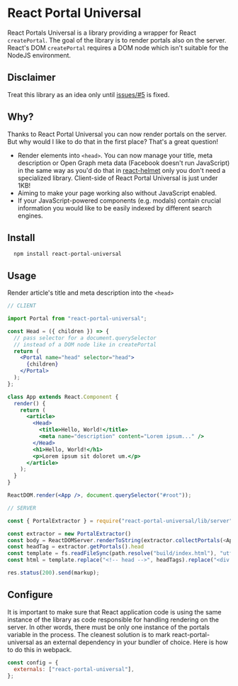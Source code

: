 # React Portal Universal

React Portals Universal is a library providing a wrapper for React `createPortal`. The goal of the
library is to render portals also on the server. React's DOM `createPortal` requires a DOM node
which isn't suitable for the NodeJS environment.

## Disclaimer

Treat this library as an idea only until [issues/#5](https://github.com/MichalZalecki/react-portal-universal/issues/5) is fixed.

## Why?

Thanks to React Portal Universal you can now render portals on the server. But why would I like to do that in the first place? That's a great question!

- Render elements into `<head>`. You can now manage your title, meta description or Open Graph meta data (Facebook doesn't run JavaScript) in the same way as you'd do that in [react-helmet](https://github.com/nfl/react-helmet) only you don't need a specialized library. Client-side of React Portal Universal is just under 1KB!
- Aiming to make your page working also without JavaScript enabled.
- If your JavaScript-powered components (e.g. modals) contain crucial information you would like to be easily indexed by different search engines.

## Install

```commandline
  npm install react-portal-universal
```

## Usage

Render article's title and meta description into the `<head>`

```jsx
// CLIENT

import Portal from "react-portal-universal";

const Head = ({ children }) => {
  // pass selector for a document.querySelector
  // instead of a DOM node like in createPortal
  return (
    <Portal name="head" selector="head">
      {children}
    </Portal>
  );
};

class App extends React.Component {
  render() {
    return (
      <article>
        <Head>
          <title>Hello, World!</title>
          <meta name="description" content="Lorem ipsum..." />
        </Head>
        <h1>Hello, World!</h1>
        <p>Lorem ipsum sit doloret um.</p>
      </article>
    );
  }
}

ReactDOM.render(<App />, document.querySelector("#root"));
```

```js
// SERVER

const { PortalExtractor } = require("react-portal-universal/lib/server");

const extractor = new PortalExtractor()
const body = ReactDOMServer.renderToString(extractor.collectPortals(<App />)));
const headTag = extractor.getPortals().head
const template = fs.readFileSync(path.resolve("build/index.html"), "utf8");
const html = template.replace("<!-- head -->", headTags).replace("<div id=\"root\"></div>", `<div id="root">${body}</div>`);

res.status(200).send(markup);
```

## Configure

It is important to make sure that React application code is using the same instance of the library
as code responsible for handling rendering on the server. In other words, there must be only one
instance of the portals variable in the process.
The cleanest solution is to mark react-portal-universal as an external dependency in your bundler of choice. Here is how to do this in webpack.

```js
const config = {
  externals: ["react-portal-universal"],
};
```
